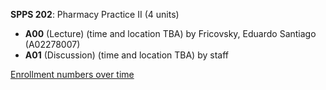 **SPPS 202**: Pharmacy Practice II (4 units)

- **A00** (Lecture) (time and location TBA) by Fricovsky, Eduardo Santiago (A02278007)
- **A01** (Discussion) (time and location TBA) by staff

[Enrollment numbers over time](./SPPS202.tsv)
